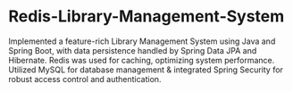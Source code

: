 # Redis-Library-Management-System
Implemented a feature-rich Library  Management System using Java and Spring Boot,  with data persistence handled by Spring Data JPA  and Hibernate. Redis was used for caching, optimizing system performance. Utilized MySQL for database  management &amp; integrated Spring Security for robust  access control and authentication.
